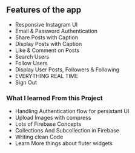 ## Features of the app
- Responsive Instagram UI
- Email & Password Authentication
- Share Posts with Caption
- Display Posts with Caption
- Like & Comment on Posts
- Search Users
- Follow Users
- Display User Posts, Followers & Following
- EVERYTHING REAL TIME
- Sign Out

### What I learned From this Project
- Handling Authentication flow for persistant UI
- Upload Images with compress
- Lots of Firebase Concepts
- Collections And Subcollection in Firebase
- Writing clean Code
- Learn More things about fluter widgets
